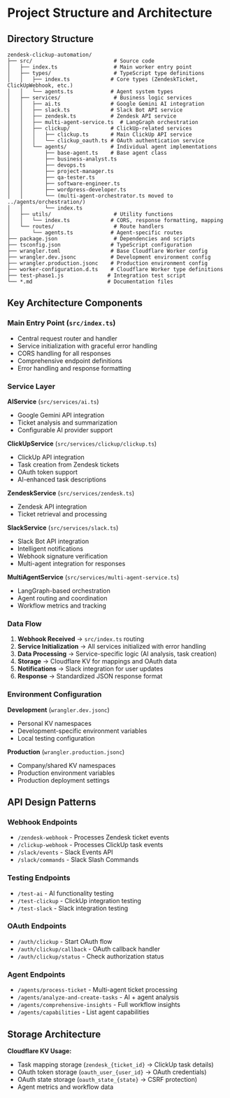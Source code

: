 # Project Structure and Architecture

## Directory Structure
```
zendesk-clickup-automation/
├── src/                          # Source code
│   ├── index.ts                  # Main worker entry point
│   ├── types/                    # TypeScript type definitions
│   │   ├── index.ts             # Core types (ZendeskTicket, ClickUpWebhook, etc.)
│   │   └── agents.ts            # Agent system types
│   ├── services/                 # Business logic services
│   │   ├── ai.ts                # Google Gemini AI integration
│   │   ├── slack.ts             # Slack Bot API service
│   │   ├── zendesk.ts           # Zendesk API service
│   │   ├── multi-agent-service.ts  # LangGraph orchestration
│   │   ├── clickup/             # ClickUp-related services
│   │   │   ├── clickup.ts       # Main ClickUp API service
│   │   │   └── clickup_oauth.ts # OAuth authentication service
│   │   └── agents/              # Individual agent implementations
│   │       ├── base-agent.ts    # Base agent class
│   │       ├── business-analyst.ts
│   │       ├── devops.ts
│   │       ├── project-manager.ts
│   │       ├── qa-tester.ts
│   │       ├── software-engineer.ts
│   │       ├── wordpress-developer.ts
│   │       └── (multi-agent-orchestrator.ts moved to ../agents/orchestration/)
│   │       └── index.ts
│   ├── utils/                    # Utility functions
│   │   └── index.ts             # CORS, response formatting, mapping
│   └── routes/                   # Route handlers
│       └── agents.ts            # Agent-specific routes
├── package.json                  # Dependencies and scripts
├── tsconfig.json                # TypeScript configuration
├── wrangler.toml                # Base Cloudflare Worker config
├── wrangler.dev.jsonc           # Development environment config
├── wrangler.production.jsonc    # Production environment config
├── worker-configuration.d.ts    # Cloudflare Worker type definitions
├── test-phase1.js              # Integration test script
└── *.md                        # Documentation files
```

## Key Architecture Components

### Main Entry Point (`src/index.ts`)
- Central request router and handler
- Service initialization with graceful error handling
- CORS handling for all responses
- Comprehensive endpoint definitions
- Error handling and response formatting

### Service Layer
**AIService** (`src/services/ai.ts`)
- Google Gemini API integration
- Ticket analysis and summarization
- Configurable AI provider support

**ClickUpService** (`src/services/clickup/clickup.ts`)
- ClickUp API integration
- Task creation from Zendesk tickets
- OAuth token support
- AI-enhanced task descriptions

**ZendeskService** (`src/services/zendesk.ts`)
- Zendesk API integration
- Ticket retrieval and processing

**SlackService** (`src/services/slack.ts`)
- Slack Bot API integration
- Intelligent notifications
- Webhook signature verification
- Multi-agent integration for responses

**MultiAgentService** (`src/services/multi-agent-service.ts`)
- LangGraph-based orchestration
- Agent routing and coordination
- Workflow metrics and tracking

### Data Flow
1. **Webhook Received** → `src/index.ts` routing
2. **Service Initialization** → All services initialized with error handling
3. **Data Processing** → Service-specific logic (AI analysis, task creation)
4. **Storage** → Cloudflare KV for mappings and OAuth data
5. **Notifications** → Slack integration for user updates
6. **Response** → Standardized JSON response format

### Environment Configuration
**Development** (`wrangler.dev.jsonc`)
- Personal KV namespaces
- Development-specific environment variables
- Local testing configuration

**Production** (`wrangler.production.jsonc`)
- Company/shared KV namespaces
- Production environment variables
- Production deployment settings

## API Design Patterns

### Webhook Endpoints
- `/zendesk-webhook` - Processes Zendesk ticket events
- `/clickup-webhook` - Processes ClickUp task events
- `/slack/events` - Slack Events API
- `/slack/commands` - Slack Slash Commands

### Testing Endpoints
- `/test-ai` - AI functionality testing
- `/test-clickup` - ClickUp integration testing
- `/test-slack` - Slack integration testing

### OAuth Endpoints
- `/auth/clickup` - Start OAuth flow
- `/auth/clickup/callback` - OAuth callback handler
- `/auth/clickup/status` - Check authorization status

### Agent Endpoints
- `/agents/process-ticket` - Multi-agent ticket processing
- `/agents/analyze-and-create-tasks` - AI + agent analysis
- `/agents/comprehensive-insights` - Full workflow insights
- `/agents/capabilities` - List agent capabilities

## Storage Architecture
**Cloudflare KV Usage:**
- Task mapping storage (`zendesk_{ticket_id}` → ClickUp task details)
- OAuth token storage (`oauth_user_{user_id}` → OAuth credentials)
- OAuth state storage (`oauth_state_{state}` → CSRF protection)
- Agent metrics and workflow data
